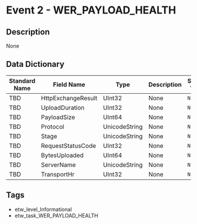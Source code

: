 # Event 2 - WER_PAYLOAD_HEALTH

## Description
None

## Data Dictionary
|Standard Name|Field Name|Type|Description|Sample Value|
|---|---|---|---|---|
|TBD|HttpExchangeResult|UInt32|None|`None`|
|TBD|UploadDuration|UInt32|None|`None`|
|TBD|PayloadSize|UInt64|None|`None`|
|TBD|Protocol|UnicodeString|None|`None`|
|TBD|Stage|UnicodeString|None|`None`|
|TBD|RequestStatusCode|UInt32|None|`None`|
|TBD|BytesUploaded|UInt64|None|`None`|
|TBD|ServerName|UnicodeString|None|`None`|
|TBD|TransportHr|UInt32|None|`None`|

## Tags
* etw_level_Informational
* etw_task_WER_PAYLOAD_HEALTH